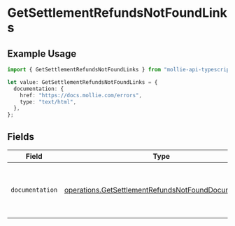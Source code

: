 # GetSettlementRefundsNotFoundLinks

## Example Usage

```typescript
import { GetSettlementRefundsNotFoundLinks } from "mollie-api-typescript/models/operations";

let value: GetSettlementRefundsNotFoundLinks = {
  documentation: {
    href: "https://docs.mollie.com/errors",
    type: "text/html",
  },
};
```

## Fields

| Field                                                                                                                        | Type                                                                                                                         | Required                                                                                                                     | Description                                                                                                                  |
| ---------------------------------------------------------------------------------------------------------------------------- | ---------------------------------------------------------------------------------------------------------------------------- | ---------------------------------------------------------------------------------------------------------------------------- | ---------------------------------------------------------------------------------------------------------------------------- |
| `documentation`                                                                                                              | [operations.GetSettlementRefundsNotFoundDocumentation](../../models/operations/getsettlementrefundsnotfounddocumentation.md) | :heavy_check_mark:                                                                                                           | The URL to the generic Mollie API error handling guide.                                                                      |
